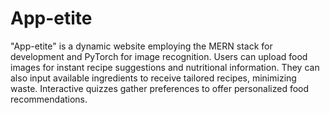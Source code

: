 # App-etite
"App-etite" is a dynamic website employing the MERN stack for development and PyTorch for image recognition. Users can upload food images for instant recipe suggestions and nutritional information. They can also input available ingredients to receive tailored recipes, minimizing waste. Interactive quizzes gather preferences to offer personalized food recommendations.
